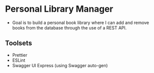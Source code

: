 # Personal Library Manager

* Goal is to build a personal book library where I can add and remove books from the database through the use of a REST API.

## Toolsets
* Prettier
* ESLint
* Swagger UI Express (using Swagger auto-gen)